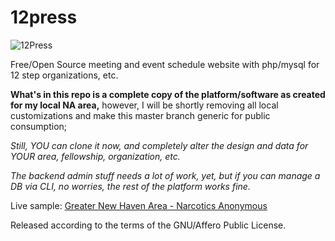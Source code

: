 # 12press

![12Press](http://tonybaldwin.me/images/12press.20150704.png)

Free/Open Source meeting and event schedule website with php/mysql for 12 step organizations, etc.

**What's in this repo is a complete copy of the platform/software as created for my local NA area,**
however, I will be shortly removing all local customizations and make this master branch generic for public consumption;

*Still, YOU can clone it now, and completely alter the design and data for YOUR area, fellowship, organization, etc.* 

_The backend admin stuff needs a lot of work, yet, but if you can manage a DB via CLI, no worries, the rest of the platform works fine._

Live sample: [Greater New Haven Area - Narcotics Anonymous](http://gnhana.info)

Released according to the terms of the GNU/Affero Public License.



